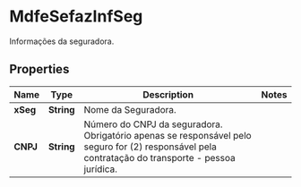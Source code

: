

# MdfeSefazInfSeg

Informações da seguradora.

## Properties

| Name | Type | Description | Notes |
|------------ | ------------- | ------------- | -------------|
|**xSeg** | **String** | Nome da Seguradora. |  |
|**CNPJ** | **String** | Número do CNPJ da seguradora.  Obrigatório apenas se responsável pelo seguro for (2) responsável pela contratação do transporte - pessoa jurídica. |  |



